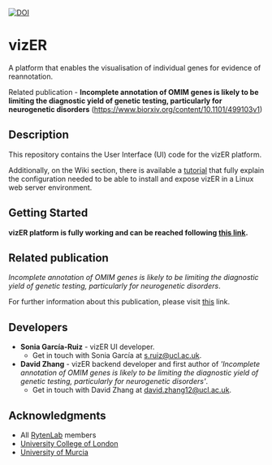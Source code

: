 [![DOI](https://zenodo.org/badge/DOI/10.5281/zenodo.5012214.svg)](https://doi.org/10.5281/zenodo.5012214)
# vizER
A platform that enables the visualisation of individual genes for evidence of reannotation.  

Related publication - 
**Incomplete annotation of OMIM genes is likely to be limiting the diagnostic yield of genetic testing, particularly for neurogenetic disorders** 
(https://www.biorxiv.org/content/10.1101/499103v1)

## Description
This repository contains the User Interface (UI) code for the vizER platform.

Additionally, on the Wiki section, there is available a [tutorial](https://github.com/SoniaRuiz/vizER/wiki) that fully explain the configuration needed to be able to install and expose vizER in a Linux web server environment.

## Getting Started
**vizER platform is fully working and can be reached following [this link](https://snca.atica.um.es/browser/app/vizER).**

## Related publication
*Incomplete annotation of OMIM genes is likely to be limiting the diagnostic yield of genetic testing, particularly for neurogenetic disorders*.

For further information about this publication, please visit [this](https://www.biorxiv.org/content/10.1101/499103v1) link.

## Developers
* **Sonia García-Ruiz** - vizER UI developer.
  * Get in touch with Sonia García at [s.ruiz@ucl.ac.uk](mailto:s.ruiz@ucl.ac.uk).
* **David Zhang** - vizER backend developer and first author of *'Incomplete annotation of OMIM genes is likely to be limiting the diagnostic yield of genetic testing, particularly for neurogenetic disorders'*.
  * Get in touch with David Zhang at [david.zhang12@ucl.ac.uk](mailto:david.zhang12@ucl.ac.uk).

## Acknowledgments
* All [RytenLab](https://snca.atica.um.es/RytenLab/Team) members
* [University College of London](https://www.ucl.ac.uk/)
* [University of Murcia](https://www.um.es/)

